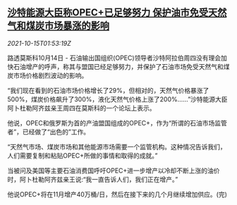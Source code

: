 <!--1634263262000-->
[沙特能源大臣称OPEC+已足够努力 保护油市免受天然气和煤炭市场暴涨的影响](https://cn.reuters.com/article/saudi-arabia-opec-plus-oil-1015-idCNKBS2H504N)
------

<div><i>2021-10-15T01:53:19Z</i></div><p>路透莫斯科10月14日 - 石油输出国组织(OPEC)领导者沙特阿拉伯周四没有理会加快石油增产的呼声，称其与盟国已经足够努力，并保护了石油市场免受天然气和煤炭市场价格剧烈波动的影响。</p><p>“我们现在看到的石油市场价格增长了29%，但相对的，天然气价格暴涨了500%，煤炭价格飙升了300%，液化天然气价格上涨了200%……”沙特能源大臣阿卜杜勒阿齐兹亲王周四在莫斯科的一个论坛上表示。</p><p>他说，OPEC和俄罗斯为首的产油盟国组成的OPEC+，作为“所谓的石油市场监管者”，已经做了“出色的”工作。</p><p>“天然气市场、煤炭市场和其他能源市场需要一个监管机构。这种情况告诉我们，人们需要复制和粘贴OPEC+所做的事情和取得的成就。”</p><p>当被问及美国等主要石油消费国呼吁OPEC+进一步增产以冷却不断上涨的油价时，阿卜杜勒阿齐兹亲王说:“我一直告诉人们，我们正在增产。”</p><p>他说OPEC+将在11月增产40万桶/日，然后在接下来的几个月继续增加供应。(完)</p>
